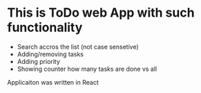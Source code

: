 # This is ToDo web App with such functionality
- Search accros the list (not case sensetive) 
- Adding/removing tasks
- Adding priority
- Showing counter how many tasks are done vs all



Applicaiton was written in React

